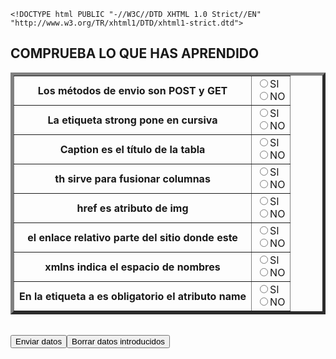 ﻿	<!DOCTYPE html PUBLIC "-//W3C//DTD XHTML 1.0 Strict//EN" "http://www.w3.org/TR/xhtml1/DTD/xhtml1-strict.dtd">
 <!-- plantilla para paginas web-->
<html xmlns="http://www.w3.org/1999/xhtml" xml:lang="es" lang="es">
  <head>
    <meta http-equiv="Content-Type" content="text/html; charset=utf-8" />
    <title>Práctica 21</title>
  </head>
  <body>
		<h2>COMPRUEBA LO QUE HAS APRENDIDO</h2>
		<form action="./programas/programa1.php" method="POST">
			<table border="5">
				<tr>
					<th>Los métodos de envio son POST y GET</th>
					<td><input type="radio" name="SI_1" value="SI"/>SI<br/><input type="radio" name="NO_1" value="NO"/>NO</td>
				</tr>
				<tr>
					<th>La etiqueta strong pone en cursiva</th>
					<td><input type="radio" name="SI_2" value="SI_1"/>SI<br/><input type="radio" name="NO_2" value="NO_1"/>NO</td>
				</tr>
				<tr>
					<th>Caption es el título de la tabla</th>
					<td><input type="radio" name="SI_3" value="SI_2"/>SI<br/><input type="radio" name="NO_3" value="NO_2"/>NO</td>
				</tr>
				<tr>
					<th>th sirve para fusionar columnas</th>
					<td><input type="radio" name="SI_4" value="SI_3"/>SI<br/><input type="radio" name="NO_4" value="NO_3"/>NO</td>
				</tr>
				<tr>
					<th>href es atributo de img</th>
					<td><input type="radio" name="SI_5" value="SI_4"/>SI<br/><input type="radio" name="NO_5" value="NO_4"/>NO</td>
				</tr>
				<tr>
					<th>el enlace relativo parte del sitio donde este</th>
					<td><input type="radio" name="SI_6" value="SI_5"/>SI<br/><input type="radio" name="NO_6" value="NO_5"/>NO</td>
				</tr>
				<tr>
					<th>xmlns indica el espacio de nombres</th>
					<td><input type="radio" name="SI_7" value="SI_6"/>SI<br/><input type="radio" name="NO_7" value="NO_6"/>NO</td>
				</tr>
				<tr>
					<th>En la etiqueta a es obligatorio el atributo name</th>
					<td><input type="radio" name="SI_8" value="SI_7"/>SI<br/><input type="radio" name="NO_8" value="NO_7"/>NO</td>
				</tr>
			</table><br/>
		<input type="submit" name="Guardar" value="Enviar datos"/><input type="reset" name="limpia" value="Borrar datos introducidos"/><br/>
		<form/>
  </body>
</html>
